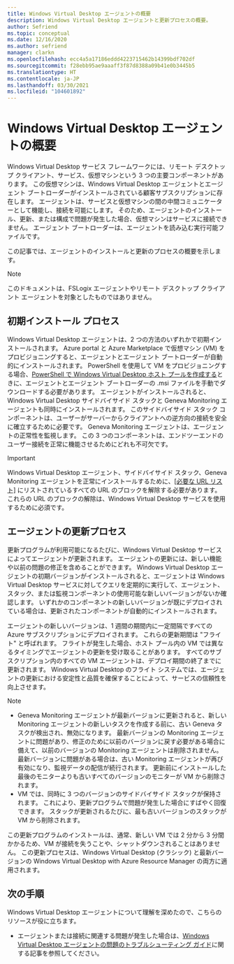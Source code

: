 ```yaml
---
title: Windows Virtual Desktop エージェントの概要
description: Windows Virtual Desktop エージェントと更新プロセスの概要。
author: Sefriend
ms.topic: conceptual
ms.date: 12/16/2020
ms.author: sefriend
manager: clarkn
ms.openlocfilehash: ecc4a5a17186eddd4223715462b14399bdf702df
ms.sourcegitcommit: f28ebb95ae9aaaff3f87d8388a09b41e0b3445b5
ms.translationtype: HT
ms.contentlocale: ja-JP
ms.lasthandoff: 03/30/2021
ms.locfileid: "104601892"
---
```

# <a name="get-started-with-the-windows-virtual-desktop-agent"></a>Windows Virtual Desktop エージェントの概要

Windows Virtual Desktop サービス フレームワークには、リモート デスクトップ クライアント、サービス、仮想マシンという 3 つの主要コンポーネントがあります。 この仮想マシンは、Windows Virtual Desktop エージェントとエージェント ブートローダーがインストールされている顧客サブスクリプションに存在します。 エージェントは、サービスと仮想マシンの間の中間コミュニケーターとして機能し、接続を可能にします。 そのため、エージェントのインストール、更新、または構成で問題が発生した場合、仮想マシンはサービスに接続できません。 エージェント ブートローダーは、エージェントを読み込む実行可能ファイルです。 

この記事では、エージェントのインストールと更新のプロセスの概要を示します。

>[!NOTE]
>このドキュメントは、FSLogix エージェントやリモート デスクトップ クライアント エージェントを対象としたものではありません。


## <a name="initial-installation-process"></a>初期インストール プロセス

Windows Virtual Desktop エージェントは、2 つの方法のいずれかで初期インストールされます。 Azure portal と Azure Marketplace で仮想マシン (VM) をプロビジョニングすると、エージェントとエージェント ブートローダーが自動的にインストールされます。 PowerShell を使用して VM をプロビジョニングする場合、[PowerShell で Windows Virtual Desktop ホスト プールを作成する](create-host-pools-powershell.md#register-the-virtual-machines-to-the-windows-virtual-desktop-host-pool)ときに、エージェントとエージェント ブートローダーの .msi ファイルを手動でダウンロードする必要があります。 エージェントがインストールされると、Windows Virtual Desktop サイドバイサイド スタックと Geneva Monitoring エージェントも同時にインストールされます。 このサイドバイサイド スタック コンポーネントは、ユーザーがサーバーからクライアントへの逆方向の接続を安全に確立するために必要です。 Geneva Monitoring エージェントは、エージェントの正常性を監視します。 この 3 つのコンポーネントは、エンドツーエンドのユーザー接続を正常に機能させるためにどれも不可欠です。

>[!IMPORTANT]
>Windows Virtual Desktop エージェント、サイドバイサイド スタック、Geneva Monitoring エージェントを正常にインストールするために、[[必要な URL リスト]](safe-url-list.md#virtual-machines) にリストされているすべての URL のブロックを解除する必要があります。 これらの URL のブロックの解除は、Windows Virtual Desktop サービスを使用するために必須です。

## <a name="agent-update-process"></a>エージェントの更新プロセス

更新プログラムが利用可能になるたびに、Windows Virtual Desktop サービスによってエージェントが更新されます。 エージェントの更新には、新しい機能や以前の問題の修正を含めることができます。 Windows Virtual Desktop エージェントの初期バージョンがインストールされると、エージェントは Windows Virtual Desktop サービスに対してクエリを定期的に実行して、エージェント、スタック、または監視コンポーネントの使用可能な新しいバージョンがないか確認します。 いずれかのコンポーネントの新しいバージョンが既にデプロイされている場合は、更新されたコンポーネントが自動的にインストールされます。

エージェントの新しいバージョンは、1 週間の期間内に一定間隔ですべての Azure サブスクリプションにデプロイされます。 これらの更新期間は "フライト" と呼ばれます。 フライトが発生した場合、ホスト プール内の VM では異なるタイミングでエージェントの更新を受け取ることがあります。 すべてのサブスクリプション内のすべての VM エージェントは、デプロイ期間の終了までに更新されます。 Windows Virtual Desktop のフライト システムでは、エージェントの更新における安定性と品質を確保することによって、サービスの信頼性を向上させます。


>[!NOTE]
>- Geneva Monitoring エージェントが最新バージョンに更新されると、新しい Monitoring エージェントの新しいタスクを作成する前に、古い Geneva タスクが検出され、無効になります。 最新バージョンの Monitoring エージェントに問題があり、修正のために以前のバージョンに戻す必要がある場合に備えて、以前のバージョンの Monitoring エージェントは削除されません。 最新バージョンに問題がある場合は、古い Monitoring エージェントが再び有効になり、監視データの配信が続行されます。 更新前にインストールした最後のモニターよりも古いすべてのバージョンのモニターが VM から削除されます。
>- VM では、同時に 3 つのバージョンのサイドバイサイド スタックが保持されます。 これにより、更新プログラムで問題が発生した場合にすばやく回復できます。 スタックが更新されるたびに、最も古いバージョンのスタックが VM から削除されます。

この更新プログラムのインストールは、通常、新しい VM では 2 分から 3 分間かかるため、VM が接続を失うことや、シャットダウンされることはありません。 この更新プロセスは、Windows Virtual Desktop (クラシック) と最新バージョンの Windows Virtual Desktop with Azure Resource Manager の両方に適用されます。

## <a name="next-steps"></a>次の手順

Windows Virtual Desktop エージェントについて理解を深めたので、こちらのリソースが役に立ちます。

- エージェントまたは接続に関連する問題が発生した場合は、[Windows Virtual Desktop エージェントの問題のトラブルシューティング ガイド](troubleshoot-agent.md)に関する記事を参照してください。
